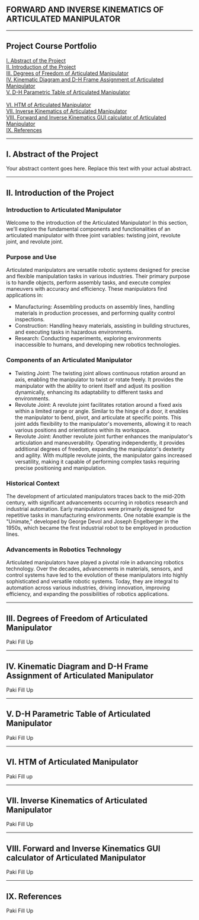 ##      FORWARD AND INVERSE KINEMATICS OF ARTICULATED MANIPULATOR      

---

## Project Course Portfolio

[I. Abstract of the Project](#abstract) <br>
[II. Introduction of the Project](#introduction) <br>
[III. Degrees of Freedom of Articulated Manipulator](#degrees-of-freedom) <br>
[IV. Kinematic Diagram and D-H Frame Assignment of Articulated Manipulator](#kinematic-diagram) <br>
[V. D-H Parametric Table of Articulated Manipulator](#parametric-table) <br>							
[VI. HTM of Articulated Manipulator](#htm) <br>
[VII. Inverse Kinematics of Articulated Manipulator](#inverse-kinematics) <br>
[VIII. Forward and Inverse Kinematics GUI calculator of Articulated Manipulator](#gui-calculator) <br>
[IX. References](#references)

---

## I. Abstract of the Project <a name="abstract"></a>

Your abstract content goes here. Replace this text with your actual abstract.

---

## II. Introduction of the Project <a name="introduction"></a>

### Introduction to Articulated Manipulator

Welcome to the introduction of the Articulated Manipulator! In this section, we'll explore the fundamental components and functionalities of an articulated manipulator with three joint variables: twisting joint, revolute joint, and revolute joint.

### Purpose and Use

Articulated manipulators are versatile robotic systems designed for precise and flexible manipulation tasks in various industries. Their primary purpose is to handle objects, perform assembly tasks, and execute complex maneuvers with accuracy and efficiency. These manipulators find applications in:

- Manufacturing: Assembling products on assembly lines, handling materials in production processes, and performing quality control inspections.
- Construction: Handling heavy materials, assisting in building structures, and executing tasks in hazardous environments.
- Research: Conducting experiments, exploring environments inaccessible to humans, and developing new robotics technologies.

### Components of an Articulated Manipulator

- Twisting Joint: The twisting joint allows continuous rotation around an axis, enabling the manipulator to twist or rotate freely. It provides the manipulator with the ability to orient itself and adjust its position dynamically, enhancing its adaptability to different tasks and environments.
- Revolute Joint: A revolute joint facilitates rotation around a fixed axis within a limited range or angle. Similar to the hinge of a door, it enables the manipulator to bend, pivot, and articulate at specific points. This joint adds flexibility to the manipulator's movements, allowing it to reach various positions and orientations within its workspace.
- Revolute Joint: Another revolute joint further enhances the manipulator's articulation and maneuverability. Operating independently, it provides additional degrees of freedom, expanding the manipulator's dexterity and agility. With multiple revolute joints, the manipulator gains increased versatility, making it capable of performing complex tasks requiring precise positioning and manipulation.

### Historical Context

The development of articulated manipulators traces back to the mid-20th century, with significant advancements occurring in robotics research and industrial automation. Early manipulators were primarily designed for repetitive tasks in manufacturing environments. One notable example is the "Unimate," developed by George Devol and Joseph Engelberger in the 1950s, which became the first industrial robot to be employed in production lines.

### Advancements in Robotics Technology

Articulated manipulators have played a pivotal role in advancing robotics technology. Over the decades, advancements in materials, sensors, and control systems have led to the evolution of these manipulators into highly sophisticated and versatile robotic systems. Today, they are integral to automation across various industries, driving innovation, improving efficiency, and expanding the possibilities of robotics applications.

---

## III. Degrees of Freedom of Articulated Manipulator <a name="degrees-of-freedom"></a>

Paki Fill Up

---

## IV. Kinematic Diagram and D-H Frame Assignment of Articulated Manipulator <a name="kinematic-diagram"></a>

Paki Fill Up

---

## V. D-H Parametric Table of Articulated Manipulator <a name="parametric-table"></a>

Paki Fill Up

---

## VI. HTM of Articulated Manipulator <a name="htm"></a>

Paki Fill  up

---

## VII. Inverse Kinematics of Articulated Manipulator <a name="inverse-kinematics"></a>

Paki Fill Up

---

## VIII. Forward and Inverse Kinematics GUI calculator of Articulated Manipulator <a name="gui-calculator"></a>

Paki Fill Up

---

## IX. References <a name="references"></a>

Paki Fill Up
